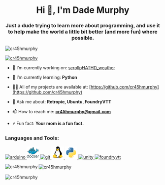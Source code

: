 <h1 align="center">Hi 👋, I'm Dade Murphy</h1>
<h3 align="center">Just a dude trying to learn more about programming, and use it to help make the world a little bit better (and more fun) where possible.</h3>

<p align="left"> <img src="https://komarev.com/ghpvc/?username=cr45hmurphy&label=Profile%20views&color=0e75b6&style=flat" alt="cr45hmurphy" /> </p>

<p align="left"> <a href="https://github.com/ryo-ma/github-profile-trophy"><img src="https://github-profile-trophy.vercel.app/?username=cr45hmurphy" alt="cr45hmurphy" /></a> </p>

- 🔭 I’m currently working on: [scrollpHATHD_weather](https://github.com/cr45hmurphy/scrollpHATHD_weather)

- 🌱 I’m currently learning: **Python**

- 👨‍💻 All of my projects are available at: [https://github.com/cr45hmurphy](https://github.com/cr45hmurphy)

- 💬 Ask me about: **Retropie, Ubuntu, FoundryVTT**

- 📫 How to reach me: **cr45hmurphy@gmail.com**

- ⚡ Fun fact: **Your mom is a fun fact.**


<h3 align="left">Languages and Tools:</h3>
<p align="left"> <a href="https://www.arduino.cc/" target="_blank"> <img src="https://cdn.worldvectorlogo.com/logos/arduino-1.svg" alt="arduino" width="40" height="40"/> </a> <a href="https://www.docker.com/" target="_blank"> <img src="https://raw.githubusercontent.com/devicons/devicon/master/icons/docker/docker-original-wordmark.svg" alt="docker" width="40" height="40"/> </a> <a href="https://git-scm.com/" target="_blank"> <img src="https://www.vectorlogo.zone/logos/git-scm/git-scm-icon.svg" alt="git" width="40" height="40"/> </a> <a href="https://www.linux.org/" target="_blank"> <img src="https://raw.githubusercontent.com/devicons/devicon/master/icons/linux/linux-original.svg" alt="linux" width="40" height="40"/> </a> <a href="https://www.python.org" target="_blank"> <img src="https://raw.githubusercontent.com/devicons/devicon/master/icons/python/python-original.svg" alt="python" width="40" height="40"/> </a> <a href="https://unity.com/" target="_blank"> <img src="https://www.vectorlogo.zone/logos/unity3d/unity3d-icon.svg" alt="unity" width="40" height="40"/> <a href="https://www.foundryvtt.com" target="_blank"> <img src="https://avatars.githubusercontent.com/u/52731005?s=280&v=4" alt="foundryvtt" width="40" height="40"/> </a></a> </p>

<p><img align="left" src="https://github-readme-stats.vercel.app/api/top-langs?username=cr45hmurphy&show_icons=true&locale=en&layout=compact" alt="cr45hmurphy" /></p>

<p>&nbsp;<img align="center" src="https://github-readme-stats.vercel.app/api?username=cr45hmurphy&show_icons=true&locale=en" alt="cr45hmurphy" /></p>

<p><img align="center" src="https://github-readme-streak-stats.herokuapp.com/?user=cr45hmurphy&" alt="cr45hmurphy" /></p>
